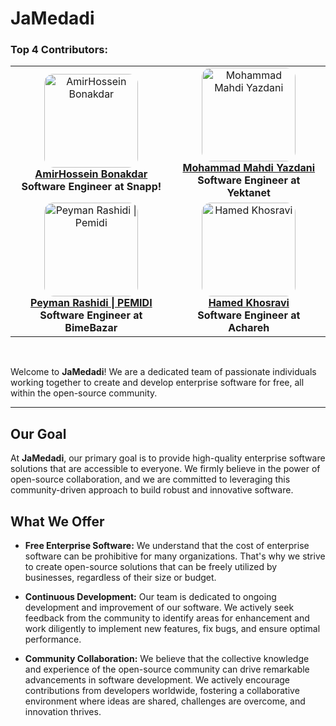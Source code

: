 # JaMedadi
### Top 4 Contributors:

<!-- TOP-CONTRIBUTORS-LIST:START -->
<!-- prettier-ignore -->

<table>
<tr>
  <td align="center">
    <a href="https://github.com/athfemoiur">
      <img src="https://avatars.githubusercontent.com/u/75484782?v=4" width="150px" style="border-radius: 10%;" alt="AmirHossein Bonakdar" />
      <br /><b>AmirHossein Bonakdar</b>
    </a>
    <br />
    <span style="font-size: 16px;"><b>Software Engineer at Snapp!</b></span>
  </td>
  <td align="center">
    <a href="https://github.com/MrMohammadY">
      <img src="https://avatars.githubusercontent.com/u/58851496?v=4" width="150px" style="border-radius: 10%;" alt="Mohammad Mahdi Yazdani" />
      <br /><b>Mohammad Mahdi Yazdani</b>
    </a>
    <br />
    <span style="font-size: 16px;"><b>Software Engineer at Yektanet</b></span>
  </td>
</tr>
<tr>
  <td align="center">
    <a href="https://github.com/PEMIDI">
      <img src="https://avatars.githubusercontent.com/u/19213272?v=4" width="150px" style="border-radius: 10%;" alt="Peyman Rashidi | Pemidi" />
      <br /><b>Peyman Rashidi | PEMIDI</b>
    </a>
    <br />
    <span style="font-size: 16px;"><b>Software Engineer at BimeBazar</b></span>
  </td>
  <td align="center">
    <a href="https://github.com/EngRobot33">
      <img src="https://avatars.githubusercontent.com/u/74541595?v=4" width="150px" style="border-radius: 10%;" alt="Hamed Khosravi" />
      <br /><b>Hamed Khosravi</b>
    </a>
    <br />
    <span style="font-size: 16px;"><b>Software Engineer at Achareh</b></span>
  </td>
</tr>
</table>

<!-- ALL-CONTRIBUTORS-LIST:END -->

<br />

Welcome to **JaMedadi**! We are a dedicated team of passionate individuals working together to create and develop enterprise software for free, all within the open-source community.

---

## Our Goal

At **JaMedadi**, our primary goal is to provide high-quality enterprise software solutions that are accessible to everyone. We firmly believe in the power of open-source collaboration, and we are committed to leveraging this community-driven approach to build robust and innovative software.

## What We Offer

- **Free Enterprise Software:** We understand that the cost of enterprise software can be prohibitive for many organizations. That's why we strive to create open-source solutions that can be freely utilized by businesses, regardless of their size or budget.

- **Continuous Development:** Our team is dedicated to ongoing development and improvement of our software. We actively seek feedback from the community to identify areas for enhancement and work diligently to implement new features, fix bugs, and ensure optimal performance.

- **Community Collaboration:** We believe that the collective knowledge and experience of the open-source community can drive remarkable advancements in software development. We actively encourage contributions from developers worldwide, fostering a collaborative environment where ideas are shared, challenges are overcome, and innovation thrives.
